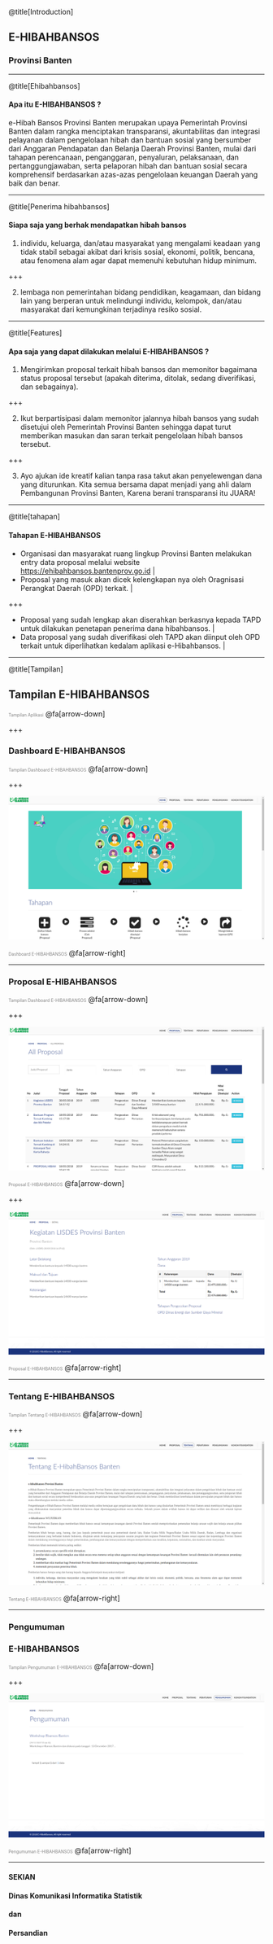 @title[Introduction]

## E-HIBAH<span class="gold">BANSOS</span>
### Provinsi Banten
---

@title[Ehibahbansos]

#### Apa itu E-HIBAH<span class="gold">BANSOS</span> ?

e-Hibah Bansos Provinsi Banten merupakan upaya Pemerintah Provinsi Banten dalam rangka menciptakan transparansi, akuntabilitas dan integrasi pelayanan dalam pengelolaan hibah dan bantuan sosial yang bersumber dari Anggaran Pendapatan dan Belanja Daerah Provinsi Banten, mulai dari tahapan perencanaan, penganggaran, penyaluran, pelaksanaan, dan pertanggungjawaban, serta pelaporan hibah dan bantuan sosial secara komprehensif berdasarkan azas-azas pengelolaan keuangan Daerah yang baik dan benar.

---

@title[Penerima hibahbansos]

#### Siapa saja yang berhak mendapatkan hibah bansos
 1. individu, keluarga, dan/atau masyarakat yang mengalami keadaan yang tidak stabil sebagai akibat dari krisis sosial, ekonomi, politik, bencana, atau fenomena alam agar dapat memenuhi kebutuhan hidup minimum.
 
 +++
 
 2. lembaga non pemerintahan bidang pendidikan, keagamaan, dan bidang lain yang berperan untuk melindungi individu, kelompok, dan/atau masyarakat dari kemungkinan terjadinya resiko sosial.

---

@title[Features]

#### Apa saja yang dapat dilakukan melalui E-HIBAH<span class="gold">BANSOS</span> ?
 1. Mengirimkan proposal terkait hibah bansos dan memonitor bagaimana status proposal tersebut (apakah diterima, ditolak, sedang diverifikasi, dan sebagainya).
 
 +++
 
 2. Ikut berpartisipasi dalam memonitor jalannya hibah bansos yang sudah disetujui oleh Pemerintah Provinsi Banten sehingga dapat turut memberikan masukan dan saran terkait pengelolaan hibah bansos tersebut.
 
 +++
 
 3. Ayo ajukan ide kreatif kalian tanpa rasa takut akan penyelewengan dana yang diturunkan. Kita semua bersama dapat menjadi yang ahli dalam Pembangunan Provinsi Banten, Karena berani transparansi itu JUARA!

---

@title[tahapan]

#### Tahapan E-HIBAH<span class="gold">BANSOS

 - Organisasi dan masyarakat ruang lingkup Provinsi Banten melakukan entry data proposal melalui website https://ehibahbansos.bantenprov.go.id |
 - Proposal yang masuk akan dicek kelengkapan nya oleh Oragnisasi Perangkat Daerah (OPD) terkait. |
 
 +++
 
 - Proposal yang sudah lengkap akan diserahkan berkasnya kepada TAPD untuk dilakukan penetapan penerima dana hibahbansos. |
 - Data proposal yang sudah diverifikasi oleh TAPD akan diinput oleh OPD terkait untuk diperlihatkan kedalam aplikasi e-Hibahbansos. |

---

@title[Tampilan]

## Tampilan E-HIBAH<span class="gold">BANSOS

<span style="font-size:0.6em; color:gray">Tampilan Aplikasi</span>
@fa[arrow-down]

+++

### Dashboard E-HIBAH<span class="gold">BANSOS

<span style="font-size:0.6em; color:gray">Tampilan Dashboard E-HIBAHBANSOS</span>
@fa[arrow-down]

+++

![Tampilan Home1](/assets/image/20180720_dashboard-hibahbansos.png)

<span style="font-size:0.6em; color:gray">Dashboard E-HIBAHBANSOS</span>
@fa[arrow-right]

---

### Proposal E-HIBAH<span class="gold">BANSOS

<span style="font-size:0.6em; color:gray">Tampilan Dashboard E-HIBAHBANSOS</span>
@fa[arrow-down]

+++

![Tampilan Home1](/assets/image/20180720_proposal-hibahbansos1.png)

<span style="font-size:0.6em; color:gray">Proposal E-HIBAHBANSOS</span>
@fa[arrow-down]

+++

![Tampilan Home1](/assets/image/20180720_proposal-hibahbansos2.png)

<span style="font-size:0.6em; color:gray">Proposal E-HIBAHBANSOS</span>
@fa[arrow-right]

---

### Tentang E-HIBAH<span class="gold">BANSOS

<span style="font-size:0.6em; color:gray">Tampilan Tentang E-HIBAHBANSOS</span>
@fa[arrow-down]

+++

![Tampilan Home1](/assets/image/20180720_tentang-hibahbansos.png)

<span style="font-size:0.6em; color:gray">Tentang E-HIBAHBANSOS</span>
@fa[arrow-right]

---

### Pengumuman
### E-HIBAH<span class="gold">BANSOS

<span style="font-size:0.6em; color:gray">Tampilan Pengumuman E-HIBAHBANSOS</span>
@fa[arrow-down]

+++

![Tampilan Home1](/assets/image/20180720_pengumuman-hibahbansos.png)

<span style="font-size:0.6em; color:gray">Pengumuman E-HIBAHBANSOS</span>
@fa[arrow-right]

---

#### SEKIAN
#### Dinas <span class="gold">Komunikasi Informatika Statistik</span>
#### dan
#### <span class="gold">Persandian</span>
